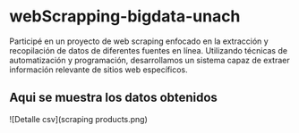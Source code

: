 # webScrapping-bigdata-unach
Participé en un proyecto de web scraping enfocado en la extracción y recopilación de datos de diferentes fuentes en línea. Utilizando técnicas de automatización y programación, desarrollamos un sistema capaz de extraer información relevante de sitios web específicos.

## Aqui se muestra los datos obtenidos
![Detalle csv](scraping products.png)
